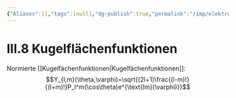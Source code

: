 ```yaml
---
{"Aliases":[],"tags":[null],"dg-publish":true,"permalink":"/imp/elektrodynamik/vorlesung/3-randwertprobleme-der-elektrostatik/iii-8-kugelflaechenfunktionen/","dgHomeLink":true,"dgPassFrontmatter":true}
---
```


# III.8 Kugelflächenfunktionen

Normierte [[Kugelfächenfunktionen|Kugelfächenfunktionen]]: $$Y_{l,m}(\theta,\varphi)=\sqrt{(2l+1)\frac{(l-m)!}{(l+m)!}P_l^m(\cos\theta)e^{\text{Im}(\varphi)}}$$
